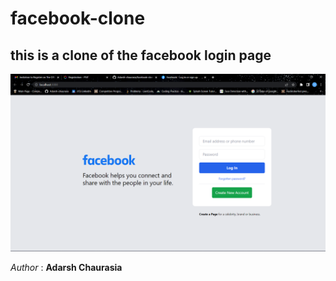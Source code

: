 # facebook-clone

## this is a clone of the facebook login page
![](FB_Clone.png)

*Author* :  __Adarsh Chaurasia__
